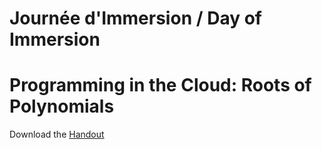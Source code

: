 # Journée d'Immersion / Day of Immersion

# Programming in the Cloud: Roots of Polynomials
Download the [Handout](doc/polynomials.pdf)


